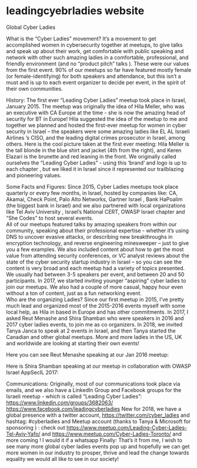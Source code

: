 # leadingcyebrladies website 
Global Cyber Ladies

What is the “Cyber Ladies” movement?
It’s a movement to get accomplished women in cybersecurity together at meetups, to give talks and speak up about their work, get comfortable with public speaking and network with other such amazing ladies in a comfortable, professional, and friendly environment (and no “product pitch” talks ). These were our values from the first event. 90% of our meetups so far have featured mostly female (or female-identifying) for both speakers and attendance, but this isn’t a must and is up to each event organizer to decide per event, in the spirit of their own communities. 

History: The first ever “Leading Cyber Ladies” meetup took place in Israel, January 2015. The meetup was originally the idea of Hila Meller, who was an executive with CA Europe at the time - she is now the amazing head of security for BT in Europe! Hila suggested the idea of the meetup to me and together we planned and hosted the first-ever meetup for women in cyber security in Israel – the speakers were some amazing ladies like EL AL Israeli Airlines ’s CISO,  and the leading digital crimes prosecutor in Israel, among others.  Here is the cool picture taken at the first ever meeting: Hila Meller is the tall blonde in the blue shirt and jacket (4th from the right), and Keren Elazari is the brunette and red leaning in the front. We originally called ourselves the “Leading Cyber Ladies” - using this ‘brand’ and logo  is up to  each chapter , but we liked it in Israel since it represented our trailblazing and pioneering values. 
 
Some Facts and Figures: 
Since 2015, Cyber Ladies meetups took place quarterly or every few months, in Israel, hosted by companies like: CA, Akamai, Check Point, Palo Alto Networks, Gartner Israel , Bank HaPoalim (the biggest bank in Israel)  and we also partnered with  local organizations like Tel Aviv University ,  Israel’s National CERT, OWASP Israel chapter and “She Codes” to host several events.   
All of our meetups featured talks by amazing speakers from within our community, speaking about their professional expertise - whether it’s using DNS to uncover evasive attacks, or describing new breakthroughs in encryption technology, and reverse engineering minesweeper – just to give you a few examples. We also included content about how to get the most value from attending security conferences, or VC analyst reviews about the state of the cyber security startup industry in Israel – so you can see the content is very broad and each meetup had a variety of topics presented.  We usually had between 3-5 speakers per event, and between 20 and 50 participants.  In 2017, we started inviting younger “aspiring” cyber ladies to join our meetups.  We also had a couple of more casual, happy hour even without a ton of content, just as a fun networking event.  
Who are the organizing Ladies? 
Since our first meetup in 2015, I’ve pretty much lead and organized most of the 2015-2016 events myself with some local help, as Hila in based in Europe and has other commitments. In 2017, I asked Reut Menashe and Shira Shamban who were speakers in 2016 and 2017 cyber ladies events, to join me as co organizers. In 2018, we invited Tanya Janca to speak at 2 events in Israel, and then Tanya started the Canadian and other global meetups. More and more ladies in the US, UK and worldwide are looking at starting their own events!

Here you can see Reut Menashe speaking at our Jan 2016 meetup:

                      
Here is Shira Shamban speaking at our meetup in collaboration with OWASP Israel AppSecIL 2017: 
 

Communications: Originally, most of our communications took place via emails, and we also have a LinkedIn Group and Facebook groups for the Israeli meetup - which is called “Leading Cyber Ladies”:  https://www.linkedin.com/groups/3682063/
https://www.facebook.com/leadingcyberladies 
New for 2018, we have a global presence with a twitter account, https://twitter.com/cyber_ladies and hashtag:  #cyberladies  and  Meetup account (thanks to Tanya & Microsoft for sponsoring ) : check out 
https://www.meetup.com/Leading-Cyber-Ladies-Tel-Aviv-Yafo/  and 
https://www.meetup.com/Cyber-Ladies-Toronto/ and more coming !  I would it if a whatsapp 
Finally: That’s it  from me, I wish to see many more global cyber ladies events pop up and hopefully we can get more women in our industry to prosper, thrive and lead the change towards equality  we would all like to see in our society!   


